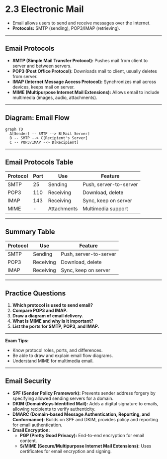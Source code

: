 # 2.3 Electronic Mail

- Email allows users to send and receive messages over the Internet.
- **Protocols:** SMTP (sending), POP3/IMAP (retrieving).

---

## Email Protocols
- **SMTP (Simple Mail Transfer Protocol):** Pushes mail from client to server and between servers.
- **POP3 (Post Office Protocol):** Downloads mail to client, usually deletes from server.
- **IMAP (Internet Message Access Protocol):** Synchronizes mail across devices, keeps mail on server.
- **MIME (Multipurpose Internet Mail Extensions):** Allows email to include multimedia (images, audio, attachments).

---

## Diagram: Email Flow
```mermaid
graph TD
  A[Sender] -- SMTP --> B[Mail Server]
  B -- SMTP --> C[Recipient's Server]
  C -- POP3/IMAP --> D[Recipient]
```

---

## Email Protocols Table
| Protocol | Port | Use         | Feature                |
|----------|------|-------------|------------------------|
| SMTP     | 25   | Sending     | Push, server-to-server |
| POP3     | 110  | Receiving   | Download, delete       |
| IMAP     | 143  | Receiving   | Sync, keep on server   |
| MIME     | -    | Attachments | Multimedia support     |

---

## Summary Table
| Protocol | Use         | Feature                |
|----------|-------------|------------------------|
| SMTP     | Sending     | Push, server-to-server |
| POP3     | Receiving   | Download, delete       |
| IMAP     | Receiving   | Sync, keep on server   |

---

## Practice Questions
1. **Which protocol is used to send email?**
2. **Compare POP3 and IMAP.**
3. **Draw a diagram of email delivery.**
4. **What is MIME and why is it important?**
5. **List the ports for SMTP, POP3, and IMAP.**

---

**Exam Tips:**
- Know protocol roles, ports, and differences.
- Be able to draw and explain email flow diagrams.
- Understand MIME for multimedia email.

---

## Email Security
- **SPF (Sender Policy Framework):** Prevents sender address forgery by specifying allowed sending servers for a domain.
- **DKIM (DomainKeys Identified Mail):** Adds a digital signature to emails, allowing recipients to verify authenticity.
- **DMARC (Domain-based Message Authentication, Reporting, and Conformance):** Builds on SPF and DKIM, provides policy and reporting for email authentication.
- **Email Encryption:**
  - **PGP (Pretty Good Privacy):** End-to-end encryption for email content.
  - **S/MIME (Secure/Multipurpose Internet Mail Extensions):** Uses certificates for email encryption and signing. 
